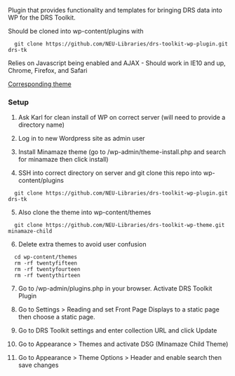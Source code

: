 Plugin that provides functionality and templates for bringing DRS data into WP for the DRS Toolkit.

Should be cloned into wp-content/plugins with
```
  git clone https://github.com/NEU-Libraries/drs-toolkit-wp-plugin.git drs-tk
```
Relies on Javascript being enabled and AJAX - Should work in IE10 and up, Chrome, Firefox, and Safari

[Corresponding theme](https://github.com/NEU-Libraries/drs-toolkit-wp-theme)

### Setup

1. Ask Karl for clean install of WP on correct server (will need to provide a directory name)

2. Log in to new Wordpress site as admin user

3. Install Minamaze theme (go to /wp-admin/theme-install.php and search for minamaze then click install)

4. SSH into correct directory on server and git clone this repo into wp-content/plugins

  ```
    git clone https://github.com/NEU-Libraries/drs-toolkit-wp-plugin.git drs-tk
  ```

5. Also clone the theme into wp-content/themes

  ```
    git clone https://github.com/NEU-Libraries/drs-toolkit-wp-theme.git minamaze-child
  ```

6. Delete extra themes to avoid user confusion

  ```
    cd wp-content/themes
    rm -rf twentyfifteen
    rm -rf twentyfourteen
    rm -rf twentythirteen
  ```

7. Go to /wp-admin/plugins.php in your browser. Activate DRS Toolkit Plugin

8. Go to Settings > Reading and set Front Page Displays to a static page then choose a static page.

9. Go to DRS Toolkit settings and enter collection URL and click Update

10. Go to Appearance > Themes and activate DSG (Minamaze Child Theme)

11. Go to Appearance > Theme Options > Header and enable search then save changes
